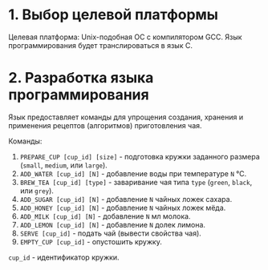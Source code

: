 # 1. Выбор целевой платформы
Целевая платформа: Unix-подобная ОС с компилятором GCC. Язык программирования будет транслироваться в язык C.

# 2. Разработка языка программирования
Язык предоставляет команды для упрощения создания, хранения и применения рецептов (алгоритмов) приготовления чая.

Команды:
1. `PREPARE_CUP [cup_id] [size]` - подготовка кружки заданного размера (`small`, `medium`, или `large`).
2. `ADD_WATER [cup_id] [N]` - добавление воды при температуре `N` °C.
3. `BREW_TEA [cup_id] [type]` - заваривание чая типа `type` (`green`, `black`, или `grey`).
4. `ADD_SUGAR [cup_id] [N]` - добавление `N` чайных ложек сахара.
5. `ADD_HONEY [cup_id] [N]` - добавление `N` чайных ложек мёда.
6. `ADD_MILK [cup_id] [N]` - добавление `N` мл молока.
7. `ADD_LEMON [cup_id] [N]` - добавление `N` долек лимона.
8. `SERVE [cup_id]` - подать чай (вывести свойства чая).
9. `EMPTY_CUP [cup_id]` - опустошить кружку.

`cup_id` - идентификатор кружки.